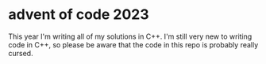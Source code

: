 # advent of code 2023
This year I'm writing all of my solutions in C++. I'm still very new to writing code in C++, so please be aware that the code in this repo is probably really cursed.
